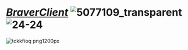 #  ***[BraverClient](https://tdljt22b-4000.euw.devtunnels.ms)*** ![5077109_transparent](https://github.com/BraverClient/HelloWorld/assets/93947784/e061b3e3-cac7-4830-841d-50347dc763f4)![24-24](https://github.com/BraverClient/HelloWorld/assets/93947784/ed2fe48c-58e5-4183-b8dd-8652fb11bc8e)


![tckkfioq png1200px](https://github.com/BraverClient/HelloWorld/assets/93947784/9d48f394-eb5b-45a5-867b-aedff0d0c490)
